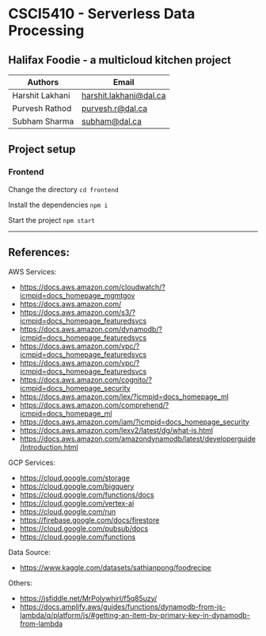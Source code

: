 # CSCI5410 - Serverless Data Processing

## Halifax Foodie - a multicloud kitchen project


| Authors         | Email                  |
| -----------     | -----------            |
| Harshit Lakhani | harshit.lakhani@dal.ca |
| Purvesh Rathod  | purvesh.r@dal.ca       |
| Subham Sharma   | subham@dal.ca          |


## Project setup  

### Frontend  

Change the directory `cd frontend`

Install the dependencies `npm i`

Start the project `npm start`

---


## References:

AWS Services:

- https://docs.aws.amazon.com/cloudwatch/?icmpid=docs_homepage_mgmtgov
- https://docs.aws.amazon.com/
- https://docs.aws.amazon.com/s3/?icmpid=docs_homepage_featuredsvcs
- https://docs.aws.amazon.com/dynamodb/?icmpid=docs_homepage_featuredsvcs
- https://docs.aws.amazon.com/vpc/?icmpid=docs_homepage_featuredsvcs
- https://docs.aws.amazon.com/vpc/?icmpid=docs_homepage_featuredsvcs
- https://docs.aws.amazon.com/cognito/?icmpid=docs_homepage_security
- https://docs.aws.amazon.com/lex/?icmpid=docs_homepage_ml
- https://docs.aws.amazon.com/comprehend/?icmpid=docs_homepage_ml
- https://docs.aws.amazon.com/iam/?icmpid=docs_homepage_security
- https://docs.aws.amazon.com/lexv2/latest/dg/what-is.html
- https://docs.aws.amazon.com/amazondynamodb/latest/developerguide/Introduction.html

GCP Services:

- https://cloud.google.com/storage
- https://cloud.google.com/bigquery
- https://cloud.google.com/functions/docs
- https://cloud.google.com/vertex-ai
- https://cloud.google.com/run
- https://firebase.google.com/docs/firestore
- https://cloud.google.com/pubsub/docs
- https://cloud.google.com/functions

Data Source:

- https://www.kaggle.com/datasets/sathianpong/foodrecipe

Others:

- https://jsfiddle.net/MrPolywhirl/f5q85uzy/
- https://docs.amplify.aws/guides/functions/dynamodb-from-js-lambda/q/platform/js/#getting-an-item-by-primary-key-in-dynamodb-from-lambda
